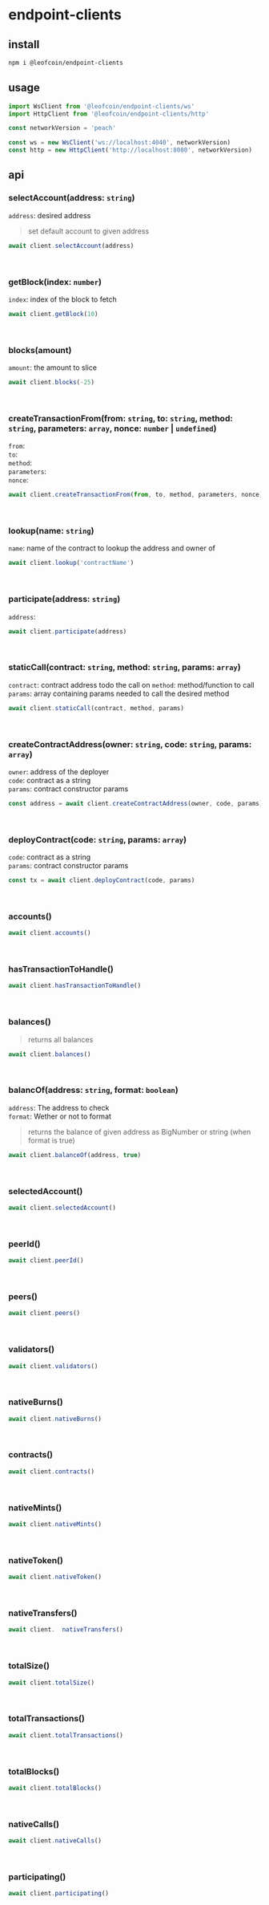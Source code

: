 # endpoint-clients
 
## install
```sh
npm i @leofcoin/endpoint-clients
```

## usage
```js
import WsClient from '@leofcoin/endpoint-clients/ws'
import HttpClient from '@leofcoin/endpoint-clients/http'

const networkVersion = 'peach'

const ws = new WsClient('ws://localhost:4040', networkVersion)
const http = new HttpClient('http://localhost:8080', networkVersion)
```

## api
### selectAccount(address: `string`)
`address`: desired address
> set default account to given address
```js
await client.selectAccount(address)
```
<br>

### getBlock(index: `number`)
`index`: index of the block to fetch<br>
```js
await client.getBlock(10)
```
<br>

### blocks(amount)
`amount`: the amount to slice
```js
await client.blocks(-25)
```
<br>

### createTransactionFrom(from: `string`, to: `string`, method: `string`, parameters: `array`, nonce: `number` | `undefined`)

`from`:<br>
`to`: <br>
`method`: <br>
`parameters`: <br>
`nonce`: <br>
```js
await client.createTransactionFrom(from, to, method, parameters, nonce)
```
<br>

### lookup(name: `string`)
`name`: name of the contract to lookup the address and owner of
```js
await client.lookup('contractName')
```
<br>

### participate(address: `string`)
`address`: <br>

```js
await client.participate(address)
```
<br>

### staticCall(contract: `string`, method: `string`, params: `array`)
`contract`: contract address todo the call on
`method`: method/function to call
`params`: array containing params needed to call the desired method 
```js
await client.staticCall(contract, method, params)
```
<br>

### createContractAddress(owner: `string`, code: `string`, params: `array`)
`owner`: address of the deployer<br>
`code`: contract as a string<br>
`params`: contract constructor params<br>

```js
const address = await client.createContractAddress(owner, code, params)
```
<br>

### deployContract(code: `string`, params: `array`)
`code`: contract as a string<br>
`params`: contract constructor params<br>

```js
const tx = await client.deployContract(code, params)
```
<br>

### accounts() 
```js
await client.accounts()
```
<br>

### hasTransactionToHandle() 
```js
await client.hasTransactionToHandle()
```
<br>

### balances()
> returns all balances
```js
await client.balances()
```
<br>

### balancOf(address: `string`, format: `boolean`)
`address`: The address to check<br> 
`format`: Wether or not to format<br>
> returns the balance of given address as BigNumber or string (when format is true)
```js
await client.balanceOf(address, true)
```
<br>

### selectedAccount()
```js
await client.selectedAccount()
```
<br>

### peerId()
```js
await client.peerId()
```
<br>

### peers() 
```js
await client.peers()
```
<br>

### validators() 
```js
await client.validators()
```
<br>

### nativeBurns()
```js
await client.nativeBurns()
```
<br>

### contracts()
```js
await client.contracts()
```
<br>

### nativeMints()
```js
await client.nativeMints()
```
<br>

### nativeToken()
```js
await client.nativeToken()
```
<br>

### nativeTransfers()
```js
await client.  nativeTransfers()
```
<br>

### totalSize()
```js
await client.totalSize()
```
<br>

### totalTransactions()
```js
await client.totalTransactions()
```
<br>

### totalBlocks()
```js
await client.totalBlocks()
```
<br>

### nativeCalls()
```js
await client.nativeCalls()
```
<br>

### participating()
```js
await client.participating()
```
<br>

